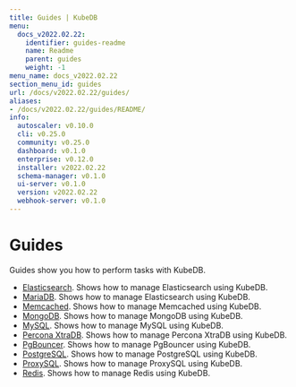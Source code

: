 ```yaml
---
title: Guides | KubeDB
menu:
  docs_v2022.02.22:
    identifier: guides-readme
    name: Readme
    parent: guides
    weight: -1
menu_name: docs_v2022.02.22
section_menu_id: guides
url: /docs/v2022.02.22/guides/
aliases:
- /docs/v2022.02.22/guides/README/
info:
  autoscaler: v0.10.0
  cli: v0.25.0
  community: v0.25.0
  dashboard: v0.1.0
  enterprise: v0.12.0
  installer: v2022.02.22
  schema-manager: v0.1.0
  ui-server: v0.1.0
  version: v2022.02.22
  webhook-server: v0.1.0
---
```


# Guides

Guides show you how to perform tasks with KubeDB.

- [Elasticsearch](/docs/v2022.02.22/guides/elasticsearch/README). Shows how to manage Elasticsearch using KubeDB.
- [MariaDB](/docs/v2022.02.22/guides/mariadb). Shows how to manage Elasticsearch using KubeDB.
- [Memcached](/docs/v2022.02.22/guides/memcached/README). Shows how to manage Memcached using KubeDB.
- [MongoDB](/docs/v2022.02.22/guides/mongodb/README). Shows how to manage MongoDB using KubeDB.
- [MySQL](/docs/v2022.02.22/guides/mysql/README). Shows how to manage MySQL using KubeDB.
- [Percona XtraDB](/docs/v2022.02.22/guides/percona-xtradb/README). Shows how to manage Percona XtraDB using KubeDB.
- [PgBouncer](/docs/v2022.02.22/guides/pgbouncer/README). Shows how to manage PgBouncer using KubeDB.
- [PostgreSQL](/docs/v2022.02.22/guides/postgres/README). Shows how to manage PostgreSQL using KubeDB.
- [ProxySQL](/docs/v2022.02.22/guides/proxysql/README). Shows how to manage ProxySQL using KubeDB.
- [Redis](/docs/v2022.02.22/guides/redis/README). Shows how to manage Redis using KubeDB.
